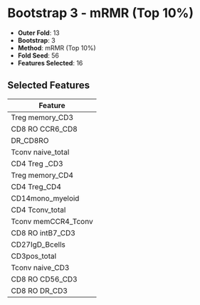 # Bootstrap 3 - mRMR (Top 10%)

- **Outer Fold**: 13
- **Bootstrap**: 3
- **Method**: mRMR (Top 10%)
- **Fold Seed**: 56
- **Features Selected**: 16

## Selected Features

| Feature |
|---------|
| Treg memory_CD3 |
| CD8 RO CCR6_CD8 |
| DR_CD8RO |
| Tconv naive_total |
| CD4 Treg _CD3 |
| Treg memory_CD4 |
| CD4 Treg_CD4 |
| CD14mono_myeloid |
| CD4 Tconv_total |
| Tconv memCCR4_Tconv |
| CD8 RO intB7_CD3 |
| CD27IgD_Bcells |
| CD3pos_total |
| Tconv naive_CD3 |
| CD8 RO CD56_CD3 |
| CD8 RO DR_CD3 |
